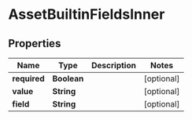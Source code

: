 

# AssetBuiltinFieldsInner


## Properties

| Name | Type | Description | Notes |
|------------ | ------------- | ------------- | -------------|
|**required** | **Boolean** |  |  [optional] |
|**value** | **String** |  |  [optional] |
|**field** | **String** |  |  [optional] |



